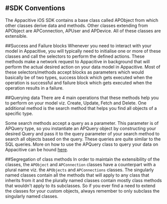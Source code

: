 #SDK Conventions
----

The Appacitive iOS SDK contains a base class called APObject from which other classes derive data and methods. Other classes extending from APObject are APConnection, APUser and APDevice. All of these classes are extensible. 

##Success and Failure blocks
Whenever you need to interact with your model in Appacitive, you will typically need to initialise one or more of these classes and call the selectors to perform the defined actions. These methods make a network request to Appacitive in background that will perform the actual desired action on your data model in Appacitive. Most of these selectors/methods accept blocks as parameters which would basically be of two types, success block which gets executed when the operation is successful and failure block which gets executed when the operation results in a failure.

##Querying data
There are 4 main operations that these methods help you to perform on your model viz. Create, Update, Fetch and Delete. One additional method is the search method that helps you find all objects of a specific type. 

Some search methods accept a query as a parameter. This parameter is of APQuery type, so you instantiate an APQuery object by constructing your desired Query and pass it to the query parameter of your search method to search all objects based on the query. These queries are quite similar to the SQL queries. More on how to use the APQuery class to query your data on Appacitive can be hound [here]().

##Segregation of class methods
In order to maintain the extensibility of the classes, the `APObject` and `APConnection` classes have a counterpart with a plural name viz. the `APObjects` and `APConnections` classes. The singularly named classes contain all the methods that will apply to any class that inherits from it and the plurally named classes contain mostly class methods that wouldn't apply to its subclasses. So if you ever find a need to extend the classes for your custom objects, always remember to only subclass the singularly named classes.
